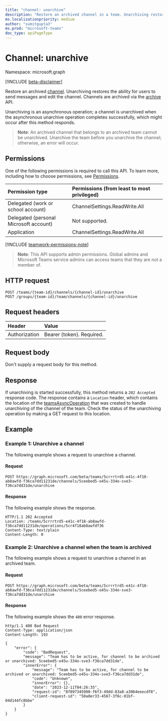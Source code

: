 ```yaml
---
title: "channel: unarchive"
description: "Restore an archived channel in a team. Unarchiving restores the ability for users to send messages and edit the channel."
ms.localizationpriority: medium
author: "sumitgupta3"
ms.prod: "microsoft-teams"
doc_type: apiPageType
---
```


# Channel: unarchive

Namespace: microsoft.graph

[!INCLUDE [beta-disclaimer](../../includes/beta-disclaimer.md)]

Restore an archived [channel](../resources/channel.md). Unarchiving restores the ability for users to send messages and edit the channel. Channels are archived via the [archive](channel-archive.md) API.

Unarchiving is an asynchronous operation; a channel is unarchived when the asynchronous unarchive operation completes successfully, which might occur after this method responds.

> **Note**: An archived channel that belongs to an archived team cannot be unarchived. Unarchive the team before you unarchive the channel; otherwise, an error will occur.

## Permissions

One of the following permissions is required to call this API. To learn more, including how to choose permissions, see [Permissions](/graph/permissions-reference).

|Permission type      | Permissions (from least to most privileged)              |
|:--------------------|:---------------------------------------------------------|
|Delegated (work or school account) | ChannelSettings.ReadWrite.All | 
|Delegated (personal Microsoft account) | Not supported.    |
|Application | ChannelSettings.ReadWrite.All | 

[!INCLUDE [teamwork-permissions-note](../../../includes/teamwork-permissions-note.md)]

> **Note**: This API supports admin permissions. Global admins and Microsoft Teams service admins can access teams that they are not a member of.

## HTTP request
<!-- { "blockType": "ignored" } -->
```http
POST /teams/{team-id}/channels/{channel-id}/unarchive
POST /groups/{team-id}/team/channels/{channel-id}/unarchive
```

## Request headers

| Header       | Value |
|:---------------|:--------|
| Authorization  | Bearer {token}. Required.  |

## Request body

Don't supply a request body for this method.

## Response

If unarchiving is started successfully, this method returns a `202 Accepted` response code. The response contains a `Location` header, which contains the location of the [teamsAsyncOperation](../resources/teamsasyncoperation.md) that was created to handle unarchiving of the channel of the team. Check the status of the unarchiving operation by making a GET request to this location.

## Example

### Example 1: Unarchive a channel
The following example shows a request to unarchive a channel.

#### Request

<!-- {
  "blockType": "request",
  "name": "unarchive_channel"
}-->
```http
POST https://graph.microsoft.com/beta/teams/5crrrtrd5-e41c-4f18-ab8awfd-f36ca7dd11231de/channels/5ceebed5-o45u-334o-sve3-f36ca7dd31de/unarchive
```

#### Response

The following example shows the response.
<!-- {
  "blockType": "response",
  "name": "unarchive_channel"
}-->
```http
HTTP/1.1 202 Accepted
Location: /teams/5crrrtrd5-e41c-4f18-ab8awfd-f36ca7dd11231de/operations/5cr4f18ab8awfdf36
Content-Type: text/plain
Content-Length: 0
```

### Example 2: Unarchive a channel when the team is archived

The following example shows a request to unarchive a channel in an archived team.

#### Request

<!-- {
  "blockType": "request",
  "name": "unarchive_channel_team_archived"
}-->
```http
POST https://graph.microsoft.com/beta/teams/5crrrtrd5-e41c-4f18-ab8awfd-f36ca7dd11231de/channels/5ceebed5-o45u-334o-sve3-f36ca7dd31de/unarchive
```

#### Response
The following example shows the `400` error response.

<!-- {
  "blockType": "response",
  "name": "archive_channel_team_archived"
}-->
```http
http/1.1 400 Bad Request
Content-Type: application/json
Content-Length: 193

{
    "error": {
        "code": "BadRequest",
        "message": "Team has to be active, for channel to be archived or unarchived: 5ceebed5-o45u-334o-sve3-f36ca7dd31de",
        "innerError": {
            "message": "Team has to be active, for channel to be archived or unarchived: 5ceebed5-o45u-334o-sve3-f36ca7dd31de",
            "code": "Unknown",
            "innerError": {},
            "date": "2023-12-11T04:26:35",
            "request-id": "8f897345980-f6f3-49dd-83a8-a3064eeecdf8",
            "client-request-id": "50a0er33-4567-3f6c-01bf-04d144fc8bbe"
        }
    }
}

```
<!-- uuid: 9a9bb83f-6f35-4426-bb04-73ca43ad6cc8
2015-10-25 14:57:30 UTC -->
<!--
{
  "type": "#page.annotation",
  "description": "Unarchive channel",
  "keywords": "",
  "section": "documentation",
  "tocPath": "",
  "suppressions": []
}
-->
